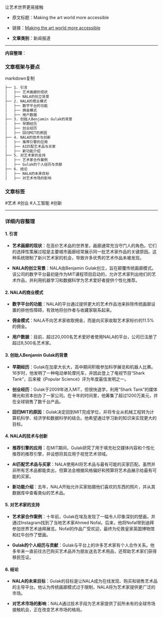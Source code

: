 让艺术世界更易接触
    
- 原文标题：Making the art world more accessible
    
- 链接：[Making the art world more accessible](https://news.mit.edu/2025/nala-makes-art-world-more-accessible-0116)
    
- **文章类别**：新闻报道
    

---

**内容整理**：

### 文章框架与要点

markdown复制

```markdown
├── 1. 引言
│   ├── 艺术画廊的现状
│   ├── NALA的创立背景
├── 2. NALA的商业模式
│   ├── 数字平台的功能
│   ├── 佣金模式
│   ├── 用户数据
├── 3. 创始人Benjamin Gulak的背景
│   ├── 早期经历
│   ├── 创业经历
│   ├── 回归MIT的原因
├── 4. NALA的技术与创新
│   ├── 推荐引擎的应用
│   ├── AI匹配艺术品与买家
│   ├── 新功能介绍
├── 5. 对艺术家的支持
│   ├── 艺术家合作案例
│   ├── Gulak的个人经历与贡献
├── 6. 结论
│   ├── NALA的未来目标
│   ├── 对艺术市场的影响
```

### 文章标签

#艺术 #创业 #人工智能 #创新

---

### 详细内容整理

#### 1. 引言

- **艺术画廊的现状**：在高价艺术品的世界里，画廊通常充当守门人的角色。它们的选择性策展过程是主要城市画廊经常展示同一批艺术家作品的关键原因。这种系统限制了新兴艺术家的机会，导致许多优秀的艺术作品未被发现。
    
- **NALA的创立背景**：NALA由Benjamin Gulak创立，旨在颠覆传统画廊模式。该公司的数字平台最初是作为MIT课程项目启动的，允许艺术家列出他们的艺术作品，并利用机器学习和数据科学为艺术爱好者提供个性化推荐。
    

#### 2. NALA的商业模式

- **数字平台的功能**：NALA的平台通过提供更大的艺术作品池来拆除传统画廊设置的排他性障碍，有效地将创作者与收藏家联系起来。
    
- **佣金模式**：NALA不向艺术家收取佣金，而是向买家收取艺术家标价的11.5%的佣金。
    
- **用户数据**：目前，超过20,000名艺术爱好者使用NALA的平台，公司已注册了超过8,500名艺术家。
    

#### 3. 创始人Benjamin Gulak的背景

- **早期经历**：Gulak在加拿大长大，高中期间积极参加科学展览和机器人比赛。16岁时，他发明了一种电动单轮摩托车，并因此登上了电视节目“Shark Tank”，后来被《Popular Science》评为年度最佳发明之一。
    
- **创业经历**：Gulak于2009年进入MIT，但很快退学，利用“Shark Tank”的媒体曝光和资本创办了一家公司。在十年的时间里，他筹集了超过1200万美元，并在全球销售了数千台产品。
    
- **回归MIT的原因**：Gulak决定回到MIT完成学位，并将专业从机械工程转为计算机科学、经济学和数据科学的结合。他希望通过学习新的知识来实现更大的目标。
    

#### 4. NALA的技术与创新

- **推荐引擎的应用**：在MIT期间，Gulak研究了用于填充社交媒体内容和个性化推荐的推荐引擎，并设想将其应用于视觉艺术领域。
    
- **AI匹配艺术品与买家**：NALA使用AI将艺术品与最有可能的买家匹配。虽然并非所有艺术品都能卖出，但算法会根据风格偏好和预算将艺术品展示给最有可能的买家。
    
- **新功能介绍**：去年，NALA开始允许买家拍摄他们喜欢的东西的照片，并从其数据库中查看类似的艺术品。
    

#### 5. 对艺术家的支持

- **艺术家合作案例**：十年前，Gulak在埃及发现了一幅令人印象深刻的壁画，并通过Instagram找到了当地艺术家Ahmed Nofal。后来，他将Nofal带到迪拜参加世界艺术迪拜展览。Nofal的作品广受欢迎，最终为伦敦皇家英国博物馆和红牛创作了壁画。
    
- **Gulak的个人经历与贡献**：Gulak与平台上的许多艺术家有个人合作关系。他多年来一直前往古巴购买艺术品并为朋友送去艺术用品，还帮助艺术家们获得移民签证。
    

#### 6. 结论

- **NALA的未来目标**：Gulak的目标是让NALA成为在线发现、购买和销售艺术品的主导平台。他认为传统画廊模式过于限制，NALA将为艺术家提供更广泛的市场。
    
- **对艺术市场的影响**：NALA通过技术手段为艺术家提供了前所未有的全球市场接触机会，正在改变艺术市场的格局。
    
